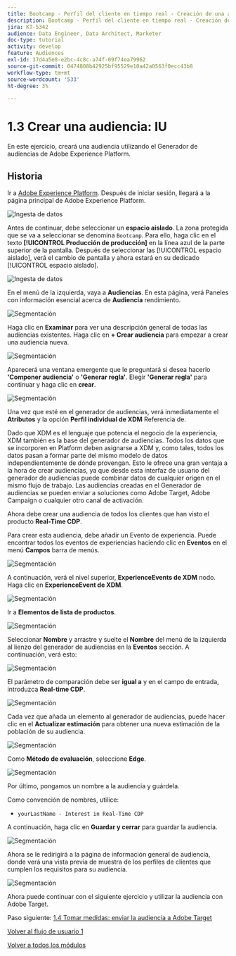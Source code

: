 ```yaml
---
title: Bootcamp - Perfil del cliente en tiempo real - Creación de una audiencia - IU
description: Bootcamp - Perfil del cliente en tiempo real - Creación de una audiencia - IU
jira: KT-5342
audience: Data Engineer, Data Architect, Marketer
doc-type: tutorial
activity: develop
feature: Audiences
exl-id: 37d4a5e8-e2bc-4c8c-a74f-09f74ea79962
source-git-commit: 0474808b42925bf95529e10a42a0563f0ecc43b8
workflow-type: tm+mt
source-wordcount: '533'
ht-degree: 3%

---
```


# 1.3 Crear una audiencia: IU

En este ejercicio, creará una audiencia utilizando el Generador de audiencias de Adobe Experience Platform.

## Historia

Ir a [Adobe Experience Platform](https://experience.adobe.com/platform). Después de iniciar sesión, llegará a la página principal de Adobe Experience Platform.

![Ingesta de datos](./images/home.png)

Antes de continuar, debe seleccionar un **espacio aislado**. La zona protegida que se va a seleccionar se denomina ``Bootcamp``. Para ello, haga clic en el texto **[!UICONTROL Producción de producción]** en la línea azul de la parte superior de la pantalla. Después de seleccionar las [!UICONTROL espacio aislado], verá el cambio de pantalla y ahora estará en su dedicado [!UICONTROL espacio aislado].

![Ingesta de datos](./images/sb1.png)

En el menú de la izquierda, vaya a **Audiencias**. En esta página, verá Paneles con información esencial acerca de **Audiencia** rendimiento.

![Segmentación](./images/menuseg.png)

Haga clic en **Examinar** para ver una descripción general de todas las audiencias existentes. Haga clic en **+ Crear audiencia** para empezar a crear una audiencia nueva.


![Segmentación](./images/segmentationui.png)

Aparecerá una ventana emergente que le preguntará si desea hacerlo **&#39;Componer audiencia&#39;** o **&#39;Generar regla&#39;**. Elegir **&#39;Generar regla&#39;** para continuar y haga clic en **crear**.

![Segmentación][def]

Una vez que esté en el generador de audiencias, verá inmediatamente el **Atributos** y la opción **Perfil individual de XDM** Referencia de.


Dado que XDM es el lenguaje que potencia el negocio de la experiencia, XDM también es la base del generador de audiencias. Todos los datos que se incorporen en Platform deben asignarse a XDM y, como tales, todos los datos pasan a formar parte del mismo modelo de datos independientemente de dónde provengan. Esto le ofrece una gran ventaja a la hora de crear audiencias, ya que desde esta interfaz de usuario del generador de audiencias puede combinar datos de cualquier origen en el mismo flujo de trabajo. Las audiencias creadas en el Generador de audiencias se pueden enviar a soluciones como Adobe Target, Adobe Campaign o cualquier otro canal de activación.

Ahora debe crear una audiencia de todos los clientes que han visto el producto **Real-Time CDP**.

Para crear esta audiencia, debe añadir un Evento de experiencia. Puede encontrar todos los eventos de experiencias haciendo clic en **Eventos** en el menú **Campos** barra de menús.

![Segmentación](./images/findee.png)

A continuación, verá el nivel superior, **ExperienceEvents de XDM** nodo. Haga clic en **ExperienceEvent de XDM**.

![Segmentación](./images/see.png)

Ir a **Elementos de lista de productos**.

![Segmentación](./images/plitems.png)

Seleccionar **Nombre** y arrastre y suelte el **Nombre** del menú de la izquierda al lienzo del generador de audiencias en la **Eventos** sección. A continuación, verá esto:

![Segmentación](./images/eewebpdtlname.png)

El parámetro de comparación debe ser **igual a** y en el campo de entrada, introduzca **Real-time CDP**.

![Segmentación](./images/pv.png)

Cada vez que añada un elemento al generador de audiencias, puede hacer clic en el **Actualizar estimación** para obtener una nueva estimación de la población de su audiencia.

![Segmentación](./images/refreshest.png)

Como **Método de evaluación**, seleccione **Edge**.

![Segmentación](./images/evedge.png)

Por último, pongamos un nombre a la audiencia y guárdela.

Como convención de nombres, utilice:

- `yourLastName - Interest in Real-Time CDP`

A continuación, haga clic en **Guardar y cerrar** para guardar la audiencia.

![Segmentación](./images/segmentname.png)

Ahora se le redirigirá a la página de información general de audiencia, donde verá una vista previa de muestra de los perfiles de clientes que cumplen los requisitos para su audiencia.

![Segmentación](./images/savedsegment.png)

Ahora puede continuar con el siguiente ejercicio y utilizar la audiencia con Adobe Target.

Paso siguiente: [1.4 Tomar medidas: enviar la audiencia a Adobe Target](./ex4.md)

[Volver al flujo de usuario 1](./uc1.md)

[Volver a todos los módulos](../../overview.md)


[def]: ./images/segmentationpopup.png
